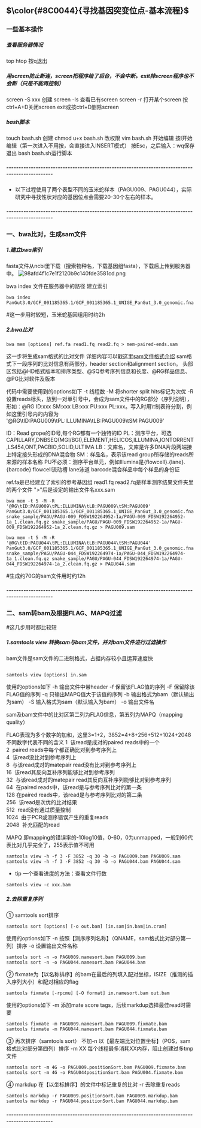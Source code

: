 ## $\color{#8C0044}{寻找基因突变位点-基本流程}$

### 一些基本操作

##### 查看服务器情况 
top
htop
按q退出

##### 用screen防止断连，screen把程序给了后台，不会中断。exit掉screen程序也不会断（只是不能再控制）
screen -S xxx 创建
screen -ls 查看已有screen
screen -r 打开某个screen
按ctrl+A+D关闭screen
exit或按ctrl+D删除screen

##### bash脚本
touch bash.sh 创建
chmod u+x bash.sh 改权限
vim bash.sh 开始编辑
按I开始编辑（第一次进入不用按，会直接进入INSERT模式）
按Esc，之后输入：wq保存退出
bash bash.sh运行脚本


##### -----------------------------------------------------------------------------------------------

* 以下过程使用了两个表型不同的玉米蛇样本（PAGU009、PAGU044），实际研究中寻找性状对应的基因位点会需要20-30个左右的样本。

##### -----------------------------------------------------------------------------------------------

### 一、bwa比对，生成sam文件

##### 1.建立bwa索引
fasta文件从ncbi里下载（搜索物种名，下载基因组fasta），下载后上传到服务器中。
![98afd4f1c7e1f2120b9c140fde3581cd.png](en-resource://database/510:1)

bwa index 文件在服务器中的路径 建立索引
```
bwa index PanGut3.0/GCF_001185365.1/GCF_001185365.1_UNIGE_PanGut_3.0_genomic.fna
```
#这一步用时较短，玉米蛇基因组用时约2h


##### 2.bwa比对

```
bwa mem [options] ref.fa read1.fq read2.fq > mem-paired-ends.sam
```
这一步将生成sam格式的比对文件
详细内容可以戳这里[sam文件格式介绍](http://samtools.github.io/hts-specs/SAMv1.pdf)
sam格式下一段序列的比对信息有两部分，header section和alignment section。
头部区包括@HD格式版本和排序类型、@SQ参考序列信息和长度、@RG样品信息、@PG比对软件及版本

代码中需要使用到的options如下
-t 线程数
-M 将shorter split hits标记为次优
-R 设置reads标头，放到一对单引号中，会成为sam文件中的RG部分（序列说明），形如：@RG ID:xxx SM:xxx LB:xxx PU:xxx PL:xxx。写入时用\t制表符分割，例如这里引号内的内容为 '@RG\tID:PAGU009\tPL:ILLUMINA\tLB:PAGU009\tSM:PAGU009'


ID：Read grope的ID号,每个RG都有一个独特的ID
PL：测序平台，可选CAPILLARY,DNBSEQ(MGI/BGI),ELEMENT,HELICOS,ILLUMINA,IONTORRENT,LS454,ONT,PACBIO,SOLID,ULTIMA
LB：文库名，文库是许多DNA片段两端接上特定接头形成的DNA混合物
SM：样品名，表示该read group所存储的reads所来源的样本名称
PU不必须：测序平台单元，例如Illumina是{flowcell}.{lane}.{barcode}
flowcell流动槽 lane泳道 barcode混合样品中每个样品的身份证

ref.fa是已经建立了索引的参考基因组
read1.fq read2.fq是样本测序结果文件夹里的两个文件
">"后是设定的输出文件名xxx.sam


```
bwa mem -t 5 -M -R '@RG\tID:PAGU009\tPL:ILLUMINA\tLB:PAGU009\tSM:PAGU009' PanGut3.0/GCF_001185365.1/GCF_001185365.1_UNIGE_PanGut_3.0_genomic.fna snake_sample/PAGU/PAGU-009_FDSW192264952-1a/PAGU-009_FDSW192264952-1a_1.clean.fq.gz snake_sample/PAGU/PAGU-009_FDSW192264952-1a/PAGU-009_FDSW192264952-1a_2.clean.fq.gz > PAGU009.sam

bwa mem -t 5 -M -R '@RG\tID:PAGU044\tPL:ILLUMINA\tLB:PAGU044\tSM:PAGU044' PanGut3.0/GCF_001185365.1/GCF_001185365.1_UNIGE_PanGut_3.0_genomic.fna snake_sample/PAGU/PAGU-044_FDSW192264974-1a/PAGU-044_FDSW192264974-1a_1.clean.fq.gz snake_sample/PAGU/PAGU-044_FDSW192264974-1a/PAGU-044_FDSW192264974-1a_2.clean.fq.gz > PAGU044.sam
```
#生成约70G的sam文件用时约12h

##### -----------------------------------------------------------------------------------------------

### 二、sam转bam及根据FLAG、MAPQ过滤
#这几步用时都比较短

##### 1.samtools view 转换sam与bam文件，并对bam文件进行过滤操作
bam文件是sam文件的二进制格式，占据内存较小且运算速度快
```

samtools view [options] in.sam
```
使用的options如下
-h 输出文件中带header
-f 保留该FLAG值的序列 
-F 保留除该FLAG值的序列
-q 只输出MAPQ值大于该值的序列
-b 输出格式为bam（默认输出为sam）
-S 输入格式为sam（默认输入为bam） 
-o 输出文件名

sam及bam文件中的比对区第二列为FLAG信息，第五列为MAPQ（mapping quality）

FLAG表现为多个数字的加和，这里3=1+2，3852=4+8+256+512+1024+2048
不同数字代表不同的含义
1  该read是成对的paired reads中的一个 \
2  paired reads中每个都正确比对到参考序列上 \
4  该read没比对到参考序列上 \
8  与该read成对的matepair read没有比对到参考序列上 \
16  该read其反向互补序列能够比对到参考序列 \
32  与该read成对的matepair read其反向互补序列能够比对到参考序列 \
64  在paired reads中，该read是与参考序列比对的第一条 \
128 在paired reads中，该read是与参考序列比对的第二条 \
256  该read是次优的比对结果 \
512  read没有通过质量控制 \
1024  由于PCR或测序错误产生的重复reads \
2048  补充匹配的read

MAPQ 即mapping的错误率的-10log10值，0-60，0为unmapped，一般到60代表比对几乎完全了，255表示值不可用
```
samtools view -h -f 3 -F 3852 -q 30 -b -o PAGU009.bam PAGU009.sam
samtools view -h -f 3 -F 3852 -q 30 -b -o PAGU044.bam PAGU044.sam
```

* tip 一个查看进度的方法：查看文件行数

```
samtools view -c xxx.bam
```


##### 2.去除重复序列

① samtools sort排序
```
samtools sort [options] [-o out.bam] [in.sam|in.bam|in.cram]
```
使用的options如下
-n 按照【测序序列名称】（QNAME，sam格式比对部分第一列）排序
-o 设置输出文件名称
```
samtools sort -n -o PAGU009.namesort.bam PAGU009.bam
samtools sort -n -o PAGU044.namesort.bam PAGU044.bam
```

 

② fixmate为【以名称排序】的bam在最后的列填入配对坐标，ISIZE（推测的插入序列大小）和配对相应的flag
```
samtools fixmate [-rpcmu] [-O format] in.namesort.bam out.bam
```
使用的options如下
-m 添加mate score tags，后续markdup选择最佳read时需要
```
samtools fixmate -m PAGU009.namesort.bam PAGU009.fixmate.bam
samtools fixmate -m PAGU044.namesort.bam PAGU044.fixmate.bam
```

③ 再次排序（samtools sort）
 不加-n 以【最左端比对位置坐标】（POS，sam格式比对部分第四列）排序
-m XX 每个线程最多消耗XX内存，阻止创建过多tmp文件
```
samtools sort -m 4G -o PAGU009.positionSort.bam PAGU009.fixmate.bam
samtools sort -m 4G -o PAGU044positionSort.bam PAGU004.fixmate.bam
```

④ markdup 在【以坐标排序】的文件中标记重复的比对
-r 去除重复reads
```
samtools markdup -r PAGU009.positionSort.bam PAGU009.markdup.bam
samtools markdup -r PAGU044.positionSort.bam PAGU044.markdup.bam
```

##### -----------------------------------------------------------------------------------------------
